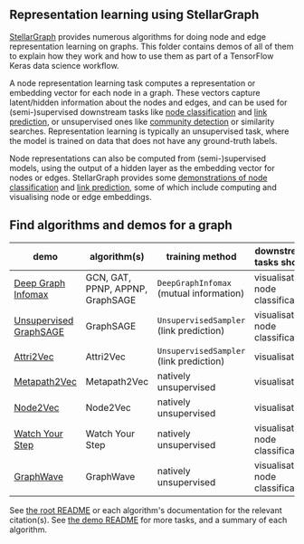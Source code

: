 ## Representation learning using StellarGraph

[StellarGraph](https://github.com/stellargraph/stellargraph) provides numerous algorithms for doing node and edge representation learning on graphs. This folder contains demos of all of them to explain how they work and how to use them as part of a TensorFlow Keras data science workflow.

A node representation learning task computes a representation or embedding vector for each node in a graph. These vectors capture latent/hidden information about the nodes and edges, and can be used for (semi-)supervised downstream tasks like [node classification][nc] and [link prediction][lp], or unsupervised ones like [community detection][cd] or similarity searches. Representation learning is typically an unsupervised task, where the model is trained on data that does not have any ground-truth labels.

Node representations can also be computed from (semi-)supervised models, using the output of a hidden layer as the embedding vector for nodes or edges. StellarGraph provides some [demonstrations of node classification][nc] and [link prediction][lp], some of which include computing and visualising node or edge embeddings.

[nc]: ../node-classification/README.md
[lp]: ../link-prediction/README.md
[cd]: ../community_detection/README.md

## Find algorithms and demos for a graph

| demo | algorithm(s) | training method | downstream tasks shown | node features |
|---|---|---|---|---|
| [Deep Graph Infomax][dgi] | GCN, GAT, PPNP, APPNP, GraphSAGE | `DeepGraphInfomax` (mutual information) | visualisation, node classification | yes |
| [Unsupervised GraphSAGE][graphsage] | GraphSAGE | `UnsupervisedSampler` (link prediction) | visualisation, node classification | yes |
| [Attri2Vec][attri2vec] | Attri2Vec | `UnsupervisedSampler` (link prediction) | visualisation | yes |
| [Metapath2Vec][metapath2vec] | Metapath2Vec | natively unsupervised | visualisation | |
| [Node2Vec][node2vec] | Node2Vec | natively unsupervised | visualisation | |
| [Watch Your Step][wys] | Watch Your Step | natively unsupervised | visualisation, node classification | |
| [GraphWave][graphwave] | GraphWave | natively unsupervised | visualisation, node classification | |

[dgi]: deep-graph-infomax-cora.ipynb
[graphsage]: embeddings-unsupervised-graphsage-cora.ipynb
[graphwave]: graphwave-barbell.ipynb
[attri2vec]: stellargraph-attri2vec-citeseer.ipynb
[metapath2vec]: stellargraph-metapath2vec.ipynb
[node2vec]: stellargraph-node2vec.ipynb
[wys]: watch-your-step-cora-demo.ipynb

See [the root README](../../README.md) or each algorithm's documentation for the relevant citation(s). See [the demo README](../README.md) for more tasks, and a summary of each algorithm.
